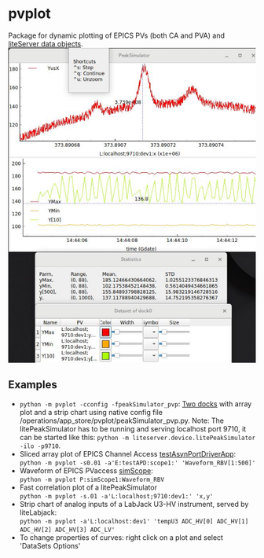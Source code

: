 # pvplot
Package for dynamic plotting of EPICS PVs (both CA and PVA) and [liteServer data objects](https://github.com/ASukhanov/liteServer).<br>
![litePeakSimulator](docs/pvplotx.jpg)

## Examples
- `python -m pvplot -cconfig -fpeakSimulator_pvp`: [Two docks](docs/peakSimulator_pvp.png) with array plot and a strip chart using native config file /operations/app_store/pvplot/peakSimulator_pvp.py. Note: The litePeakSimulator has to be running and serving localhost port 9710, it can be started like this: `python -m liteserver.device.litePeakSimulator -ilo -p9710`.
- Sliced array plot of EPICS Channel Access [testAsynPortDriverApp](https://epics.anl.gov/modules/soft/asyn/R4-38/asynDriver.html#testAsynPortDriverApp):<br>
`python -m pvplot -s0.01 -a'E:testAPD:scope1:' 'Waveform_RBV[1:500]'`
- Waveform of EPICS PVaccess [simScope](https://github.com/ASukhanov/p4pex):<br>
`python -m pvplot P:simScope1:Waveform_RBV`
- Fast correlation plot of a litePeakSimulator<br>
`python -m pvplot -s.01 -a'L:localhost;9710:dev1:' 'x,y'`
- Strip chart of analog inputs of a LabJack U3-HV instrument, served by liteLabjack:<br>
`python -m pvplot -a'L:localhost:dev1' 'tempU3 ADC_HV[0] ADC_HV[1] ADC_HV[2] ADC_HV[3] ADC_LV'`
- To change properties of curves: right click on a plot and select 'DataSets Options'

